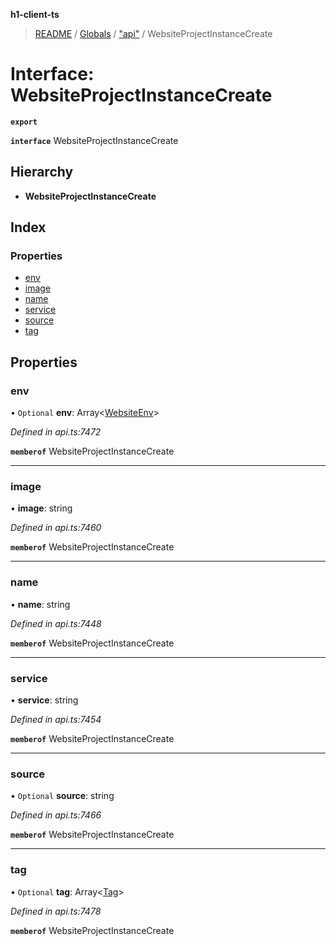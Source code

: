 **h1-client-ts**

> [README](../README.md) / [Globals](../globals.md) / ["api"](../modules/_api_.md) / WebsiteProjectInstanceCreate

# Interface: WebsiteProjectInstanceCreate

**`export`** 

**`interface`** WebsiteProjectInstanceCreate

## Hierarchy

* **WebsiteProjectInstanceCreate**

## Index

### Properties

* [env](_api_.websiteprojectinstancecreate.md#env)
* [image](_api_.websiteprojectinstancecreate.md#image)
* [name](_api_.websiteprojectinstancecreate.md#name)
* [service](_api_.websiteprojectinstancecreate.md#service)
* [source](_api_.websiteprojectinstancecreate.md#source)
* [tag](_api_.websiteprojectinstancecreate.md#tag)

## Properties

### env

• `Optional` **env**: Array\<[WebsiteEnv](_api_.websiteenv.md)>

*Defined in api.ts:7472*

**`memberof`** WebsiteProjectInstanceCreate

___

### image

•  **image**: string

*Defined in api.ts:7460*

**`memberof`** WebsiteProjectInstanceCreate

___

### name

•  **name**: string

*Defined in api.ts:7448*

**`memberof`** WebsiteProjectInstanceCreate

___

### service

•  **service**: string

*Defined in api.ts:7454*

**`memberof`** WebsiteProjectInstanceCreate

___

### source

• `Optional` **source**: string

*Defined in api.ts:7466*

**`memberof`** WebsiteProjectInstanceCreate

___

### tag

• `Optional` **tag**: Array\<[Tag](_api_.tag.md)>

*Defined in api.ts:7478*

**`memberof`** WebsiteProjectInstanceCreate
